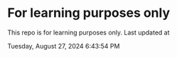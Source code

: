 # For learning purposes only
This repo is for learning purposes only.
Last updated at

Tuesday, August 27, 2024 6:43:54 PM

